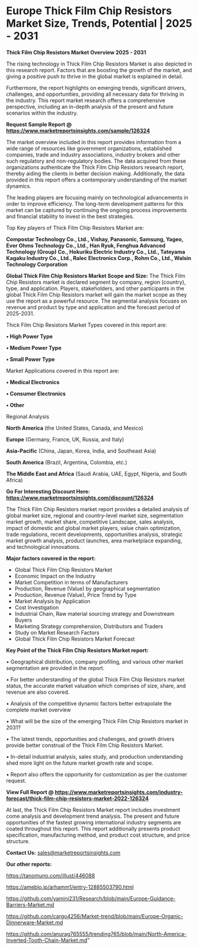 # Europe Thick Film Chip Resistors Market Size, Trends, Potential | 2025 - 2031

<Strong> Thick Film Chip Resistors Market Overview 2025 - 2031</strong>

The rising technology in Thick Film Chip Resistors Market is also depicted in this research report. Factors that are boosting the growth of the market, and giving a positive push to thrive in the global market is explained in detail.

Furthermore, the report highlights on emerging trends, significant drivers, challenges, and opportunities, providing all necessary data for thriving in the industry. This report market research offers a comprehensive perspective, including an in-depth analysis of the present and future scenarios within the industry.

<strong>Request Sample Report @ <a href=https://www.marketreportsinsights.com/sample/126324>https://www.marketreportsinsights.com/sample/126324</a></strong>

The market overview included in this report provides information from a wide range of resources like government organizations, established companies, trade and industry associations, industry brokers and other such regulatory and non-regulatory bodies. The data acquired from these organizations authenticate the Thick Film Chip Resistors research report, thereby aiding the clients in better decision making. Additionally, the data provided in this report offers a contemporary understanding of the market dynamics.

The leading players are focusing mainly on technological advancements in order to improve efficiency. The long-term development patterns for this market can be captured by continuing the ongoing process improvements and financial stability to invest in the best strategies.

Top Key players of Thick Film Chip Resistors Market are:

<strong>Compostar Technology Co., Ltd., Vishay, Panasonic, Samsung, Yageo, Ever Ohms Technology Co., Ltd., Han Ryuk, Fenghua Advanced Technology (Group) Co., Hokuriku Electric Industry Co., Ltd., Tateyama Kagaku Industry Co., Ltd., Ralec Electronics Corp., Rohm Co., Ltd., Walsin Technology Corporation</strong>

<strong><b>Global Thick Film Chip Resistors Market Scope and Size:</b></strong>
The Thick Film Chip Resistors market is declared segment by company, region (country), type, and application. Players, stakeholders, and other participants in the global Thick Film Chip Resistors market will gain the market scope as they use the report as a powerful resource. The segmental analysis focuses on revenue and product by type and application and the forecast period of 2025-2031.

Thick Film Chip Resistors Market Types covered in this report are:

<strong>• High Power Type

• Medium Power Type

• Small Power Type</strong>

Market Applications covered in this report are:

<strong>• Medical Electronics

• Consumer Electronics

• Other</strong> 

Regional Analysis

<strong>North America</strong> (the United States, Canada, and Mexico)

<strong>Europe</strong> (Germany, France, UK, Russia, and Italy)

<strong>Asia-Pacific</strong> (China, Japan, Korea, India, and Southeast Asia)

<strong>South America</strong> (Brazil, Argentina, Colombia, etc.)

<strong>The Middle East and Africa</strong> (Saudi Arabia, UAE, Egypt, Nigeria, and South Africa)

<strong>Go For Interesting Discount Here: <a href=https://www.marketreportsinsights.com/discount/126324>https://www.marketreportsinsights.com/discount/126324</a></strong>

The Thick Film Chip Resistors market report provides a detailed analysis of global market size, regional and country-level market size, segmentation market growth, market share, competitive Landscape, sales analysis, impact of domestic and global market players, value chain optimization, trade regulations, recent developments, opportunities analysis, strategic market growth analysis, product launches, area marketplace expanding, and technological innovations.

<strong><b>Major factors covered in the report:</b></strong>
<ul>
  <li>Global Thick Film Chip Resistors Market </li>
  <li>Economic Impact on the Industry</li>
  <li>Market Competition in terms of Manufacturers</li>
  <li>Production, Revenue (Value) by geographical segmentation</li>
  <li>Production, Revenue (Value), Price Trend by Type</li>
  <li>Market Analysis by Application</li>
  <li>Cost Investigation</li>
  <li>Industrial Chain, Raw material sourcing strategy and Downstream Buyers</li>
  <li>Marketing Strategy comprehension, Distributors and Traders</li>
  <li>Study on Market Research Factors</li>
  <li>Global Thick Film Chip Resistors Market Forecast</li>
</ul>

<strong><b>Key Point of the Thick Film Chip Resistors Market report:</b></strong>

• Geographical distribution, company profiling, and various other market segmentation are provided in the report.

• For better understanding of the global Thick Film Chip Resistors market status, the accurate market valuation which comprises of size, share, and revenue are also covered.

• Analysis of the competitive dynamic factors better extrapolate the complete market overview

• What will be the size of the emerging Thick Film Chip Resistors market in 2031?

• The latest trends, opportunities and challenges, and growth drivers provide better construal of the Thick Film Chip Resistors Market.

• In-detail industrial analysis, sales study, and production understanding shed more light on the future market growth rate and scope.

• Report also offers the opportunity for customization as per the customer request.

<strong><b>View Full Report @ <a href=https://www.marketreportsinsights.com/industry-forecast/thick-film-chip-resistors-market-2022-126324>https://www.marketreportsinsights.com/industry-forecast/thick-film-chip-resistors-market-2022-126324</a></b></strong>


At last, the Thick Film Chip Resistors Market report includes investment come analysis and development trend analysis. The present and future opportunities of the fastest growing international industry segments are coated throughout this report. This report additionally presents product specification, manufacturing method, and product cost structure, and price structure.

<strong>Contact Us:</strong>
sales@marketreportsinsights.com

<strong>Our other reports:</strong>

<a href=https://tanomuno.com/illust/446088>https://tanomuno.com/illust/446088</a>

<a href=https://ameblo.jp/arhamm1/entry-12885503790.html>https://ameblo.jp/arhamm1/entry-12885503790.html</a>

<a href=https://github.com/yamini231/Research/blob/main/Europe-Guidance-Barriers-Market.md>https://github.com/yamini231/Research/blob/main/Europe-Guidance-Barriers-Market.md</a>

<a href=https://github.com/cargo4256/Market-trend/blob/main/Europe-Organic-Dinnerware-Market.md>https://github.com/cargo4256/Market-trend/blob/main/Europe-Organic-Dinnerware-Market.md</a>

<a href=https://github.com/anurag765555/trending765/blob/main/North-America-Inverted-Tooth-Chain-Market.md>https://github.com/anurag765555/trending765/blob/main/North-America-Inverted-Tooth-Chain-Market.md</a>"
